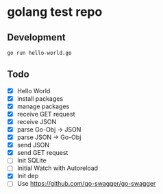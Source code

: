 # golang test repo

## Development

```bash
go run hello-world.go
```

## Todo
- [x] Hello World
- [x] install packages
- [x] manage packages
- [x] receive GET request
- [x] receive JSON
- [x] parse Go-Obj -> JSON
- [x] parse JSON -> Go-Obj
- [x] send JSON
- [x] send GET request
- [ ] Init SQLite
- [ ] Initial Watch with Autoreload
- [x] Init dep
- [ ] Use https://github.com/go-swagger/go-swagger